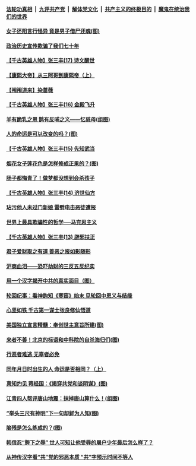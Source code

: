 ####  [法轮功真相](../../../../basic/blob/master/README.md?t=06221731) &nbsp;|&nbsp; [九评共产党](../../../../9ping.md/blob/master/README.md?t=06221731) &nbsp;|&nbsp; [解体党文化](../../../../jtdwh.md/blob/master/README.md?t=06221731)  &nbsp;|&nbsp; [共产主义的终极目的](../../../../gczydzjmd.md/blob/master/README.md?t=06221731) &nbsp;|&nbsp; [魔鬼在统治我们的世界](../../../../mgztzwmdsj.md/blob/master/README.md?t=06221731) 

#### [女子还阳言行怪异 竟是男子借尸还魂(图)](../pages/prog647/a102876593.md?t=06221731) 

#### [政治历史宣传欺骗了我们七十年](../pages/prog647/a102876579.md?t=06221731) 

#### [【千古英雄人物】张三丰(17) 诗文醒世](../pages/prog647/a102876526.md?t=06221731) 

#### [【康熙大帝】从三阿哥到康熙帝（上）](../pages/prog647/a102876250.md?t=06221731) 

#### [【闱闱道来】染蔷薇](../pages/prog647/a102876076.md?t=06221731) 

#### [【千古英雄人物】张三丰(16) 金殿飞升](../pages/prog647/a102876032.md?t=06221731) 

#### [羊有跪乳之恩 鹊有反哺之义——忆慈母(组图)](../pages/prog647/a102875584.md?t=06221731) 

#### [人的命运是可以改变的吗？(图)](../pages/prog647/a102875576.md?t=06221731) 

#### [【千古英雄人物】张三丰(15) 先知武当](../pages/prog647/a102875425.md?t=06221731) 

#### [烟花女子莲花色是怎样修成正果的？(图)](../pages/prog647/a102874724.md?t=06221731) 

#### [肠子都悔青了！做梦都没想到会杀孩子](../pages/prog647/a102874720.md?t=06221731) 

#### [【千古英雄人物】张三丰(14) 济世仙方](../pages/prog647/a102874590.md?t=06221731) 

#### [玷污他人未过门新娘 雷劈电击恶徒遭报](../pages/prog647/a102873878.md?t=06221731) 

#### [世界上最具欺骗性的哲学──马克思主义](../pages/prog647/a102873869.md?t=06221731) 

#### [【千古英雄人物】张三丰(13) 辟邪扶正](../pages/prog647/a102873790.md?t=06221731) 

#### [君子爱财取之有道 善恶之报如影随形](../pages/prog647/a102873721.md?t=06221731) 

#### [沪商血泪——恐吓劫财的三反五反纪实](../pages/prog647/a102873058.md?t=06221731) 

#### [用一个汉字揭开中共的真实面目（图）](../pages/prog647/a102873052.md?t=06221731) 

#### [轮回纪事：看神韵知《寒窑》始末 见轮回中恩义与结缘](../pages/prog647/a102872622.md?t=06221731) 

#### [心坚如铁 千古第一谋士张良修仙悟道](../pages/prog647/a102872238.md?t=06221731) 

#### [美国独立宣言精髓：奉创世主意旨所建(图)](../pages/prog647/a102872237.md?t=06221731) 

#### [来者不善！北京的标语和中科院的自杀海归们(图)](../pages/prog647/a102872214.md?t=06221731) 

#### [行恶者难逃 无辜者必免](../pages/prog647/a102871349.md?t=06221731) 

#### [同年月日时出生的人 命运是否相同？（上）](../pages/prog647/a102871336.md?t=06221731) 

#### [真知灼见 蒋经国：《揭穿共党和谈阴谋》(图)](../pages/prog647/a102870122.md?t=06221731) 

#### [江青四人帮评唐山地震：抹掉唐山算什么！(组图)](../pages/prog647/a102870109.md?t=06221731) 

#### [“举头三尺有神明”下一句却鲜为人知(图)](../pages/prog647/a102869172.md?t=06221731) 

#### [脑残是怎么练成的？(图)](../pages/prog647/a102869164.md?t=06221731) 

#### [韩信忍“胯下之辱” 世人可知让他受辱的屠户少年最后怎么样了？](../pages/prog647/a102869045.md?t=06221731) 

#### [从神传汉字看“共”党的邪恶本质 “共”字预示时间不等人](../pages/prog647/a102868982.md?t=06221731) 

